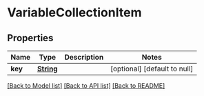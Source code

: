 # VariableCollectionItem
## Properties

Name | Type | Description | Notes
------------ | ------------- | ------------- | -------------
**key** | [**String**](string.md) |  | [optional] [default to null]

[[Back to Model list]](../README.md#documentation-for-models) [[Back to API list]](../README.md#documentation-for-api-endpoints) [[Back to README]](../README.md)


